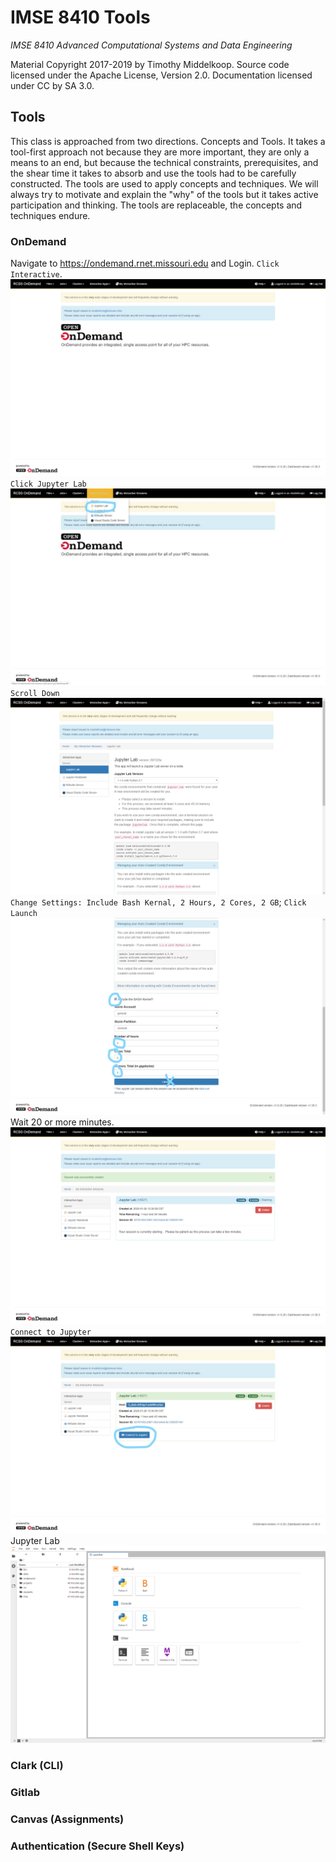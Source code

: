 # IMSE 8410 Tools

*IMSE 8410 Advanced Computational Systems and Data Engineering*

Material Copyright 2017-2019 by Timothy Middelkoop. Source code
licensed under the Apache License, Version 2.0. Documentation licensed
under CC by SA 3.0.

## Tools

This class is approached from two directions.  Concepts and Tools.  It
takes a tool-first approach not because they are more important, they
are only a means to an end, but because the technical constraints,
prerequisites, and the shear time it takes to absorb and use the tools
had to be carefully constructed.  The tools are used to apply concepts
and techniques.  We will always try to motivate and explain the "why"
of the tools but it takes active participation and thinking. The tools
are replaceable, the concepts and techniques endure.

### OnDemand

Navigate to https://ondemand.rnet.missouri.edu and Login.  `Click Interactive`.
![OnDemand Main Page](resources/OnDemand-01-Main.png "Click Interactive")
`Click Jupyter Lab`
![OnDemand Interactive](resources/OnDemand-02-Interactive_LI.jpg "Click Jupyter Lab")
`Scroll Down`
![OnDemand Interactive](resources/OnDemand-03-NewLab.png "Scroll Down")
`Change Settings: Include Bash Kernal, 2 Hours, 2 Cores, 2 GB`; `Click Launch`
![OnDemand Interactive](resources/OnDemand-04-NewLabSettings_LI.jpg "Change Settings")
Wait 20 or more minutes.
![OnDemand Interactive](resources/OnDemand-05-Wait.png "Wait 20 min")
`Connect to Jupyter`
![OnDemand Interactive](resources/OnDemand-08-Connect_LI.jpg "Click Connect to Jupyter")
Jupyter Lab
![OnDemand Interactive](resources/OnDemand-09-JupyterLab.png "Enjoy")

### Clark (CLI)

### Gitlab

### Canvas (Assignments)

### Authentication (Secure Shell Keys)

